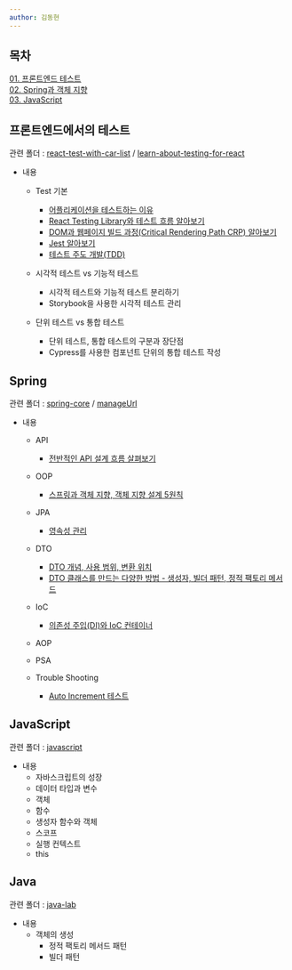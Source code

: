 ```yaml
---
author: 김동현
---
```


## 목차

[01. 프론트엔드 테스트](#리액트-테스트-방법) <br>
[02. Spring과 객체 지향](#spring) <br>
[03. JavaScript](#javascript) <br>

## 프론트엔드에서의 테스트

관련 폴더 : [react-test-with-car-list](https://github.com/lewns2/Toy/tree/master/react-test-with-car-list) / [learn-about-testing-for-react](https://github.com/lewns2/Toy/tree/master/learn-about-testing-for-react)

- 내용

  - Test 기본

    - [어플리케이션을 테스트하는 이유](https://github.com/lewns2/Toy/blob/master/articles/fe_test/why%20do%20we%20have%20to%20test.md)
    - [React Testing Library와 테스트 흐름 알아보기](https://github.com/lewns2/Toy/blob/master/articles/fe_test/react%20testing%20library.md)
    - [DOM과 웹페이지 빌드 과정(Critical Rendering Path CRP) 알아보기](https://github.com/lewns2/Toy/blob/master/articles/fe_test/dom%20and%20CRP.md)
    - [Jest 알아보기](https://github.com/lewns2/Toy/blob/master/articles/fe_test/jest.md)
    - [테스트 주도 개발(TDD)](https://github.com/lewns2/Toy/blob/master/articles/fe_test/TDD.md)

  - 시각적 테스트 vs 기능적 테스트

    - 시각적 테스트와 기능적 테스트 분리하기
    - Storybook을 사용한 시각적 테스트 관리

  - 단위 테스트 vs 통합 테스트
    - 단위 테스트, 통합 테스트의 구분과 장단점
    - Cypress를 사용한 컴포넌트 단위의 통합 테스트 작성

## Spring

관련 폴더 : [spring-core](https://github.com/lewns2/Toy/tree/master/spring-core) / [manageUrl](https://github.com/lewns2/manageURL)

- 내용

  - API
    - [전반적인 API 설계 흐름 살펴보기](https://github.com/lewns2/Toy/blob/master/articles/spring-framework/api.md)
  - OOP
    - [스프링과 객체 지향, 객체 지향 설계 5원칙](https://github.com/lewns2/Toy/blob/master/articles/spring-framework/oop.md)
  - JPA
    - [영속성 관리](https://github.com/lewns2/Toy/blob/master/articles/jpa/jpa_persist.md)
  - DTO

    - [DTO 개념, 사용 범위, 변환 위치](https://github.com/lewns2/Toy/blob/master/articles/spring-framework/dto.md)
    - [DTO 클래스를 만드는 다양한 방법 - 생성자, 빌더 패턴, 정적 팩토리 메서드](https://github.com/lewns2/Toy/blob/master/articles/spring-framework/create_dto.md)

  - IoC
    - [의존성 주입(DI)와 IoC 컨테이너](https://github.com/lewns2/Toy/blob/master/articles/spring-framework/spring_core_IoC.md)
  - AOP
  - PSA
  - Trouble Shooting
    - [Auto Increment 테스트](https://github.com/lewns2/Toy/blob/master/articles/spring-framework/auto_increment_test.md)

## JavaScript

관련 폴더 : [javascript](https://github.com/lewns2/Toy/tree/master/javascript)

- 내용
  - 자바스크립트의 성장
  - 데이터 타입과 변수
  - 객체
  - 함수
  - 생성자 함수와 객체
  - 스코프
  - 실행 컨텍스트
  - this

## Java

관련 폴더 : [java-lab](https://github.com/lewns2/Toy/tree/master/java-lab)

- 내용
  - 객체의 생성
    - 정적 팩토리 메서드 패턴
    - 빌더 패턴
